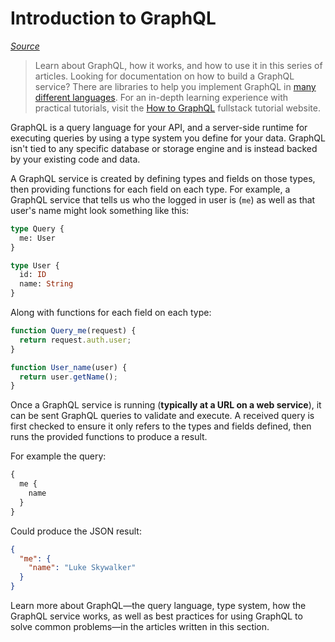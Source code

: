 # Introduction to GraphQL
[*Source*](http://graphql.org/learn/)

> Learn about GraphQL, how it works, and how to use it in this series of articles. Looking for documentation on how to build a GraphQL service? There are libraries to help you implement GraphQL in [many different languages](http://graphql.org/code/). For an in-depth learning experience with practical tutorials, visit the [How to GraphQL](https://www.howtographql.com/) fullstack tutorial website.

GraphQL is a query language for your API, and a server-side runtime for executing queries by using a type system you define for your data. GraphQL isn't tied to any specific database or storage engine and is instead backed by your existing code and data.

A GraphQL service is created by defining types and fields on those types, then providing functions for each field on each type. For example, a GraphQL service that tells us who the logged in user is (``me``) as well as that user's name might look something like this:
```graphql
type Query {
  me: User
}

type User {
  id: ID
  name: String
}
```
Along with functions for each field on each type:
```js
function Query_me(request) {
  return request.auth.user;
}

function User_name(user) {
  return user.getName();
}
```

Once a GraphQL service is running (**typically at a URL on a web service**), it can be sent GraphQL queries to validate and execute. A received query is first checked to ensure it only refers to the types and fields defined, then runs the provided functions to produce a result.

For example the query:
```graphql
{
  me {
    name
  }
}
```
Could produce the JSON result:
```JSON
{
  "me": {
    "name": "Luke Skywalker"
  }
}
```

Learn more about GraphQL—the query language, type system, how the GraphQL service works, as well as best practices for using GraphQL to solve common problems—in the articles written in this section.
